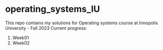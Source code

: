 # operating_systems_IU
This repo contains my solutions for Operating systems course at Innopolis University - Fall 2023
Current progress:

1. Week01
2. Week02